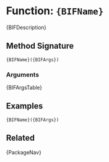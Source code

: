 [comment]: # (Note: This documentation is generated dynamically in the build process.  To modify the contents, change the javadoc on the _invoke method of the BIF class)

# Function: `{BIFName}`

{BIFDescription}

## Method Signature
```
{BIFName}({BIFArgs})
```
### Arguments
{BIFArgsTable}

## Examples

```
{BIFName}({BIFArgs})
```

## Related
{PackageNav}

